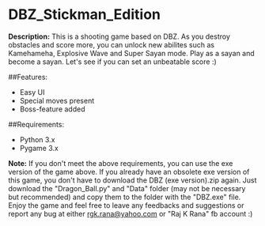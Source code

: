 # DBZ_Stickman_Edition

**Description:** This is a shooting game based on DBZ. As you destroy obstacles and score more,
you can unlock new abilites such as Kamehameha, Explosive Wave and Super Sayan mode. 
Play as a sayan and become a sayan. Let's see if you can set an unbeatable score :)

##Features:
* Easy UI
* Special moves present
* Boss-feature added

##Requirements:
* Python 3.x
* Pygame 3.x

**Note:** If you don't meet the above requirements, you can use the exe version of the game above.
If you already have an obsolete exe version of this game, you don't have to download the 
DBZ (exe version).zip again. Just download the "Dragon_Ball.py" and "Data" folder 
(may not be necessary but recommended) and copy them to the folder with the "DBZ.exe" file.
Enjoy the game and feel free to leave any feedbacks and suggestions or report any bug at 
either rgk.rana@yahoo.com or "Raj K Rana" fb account :)